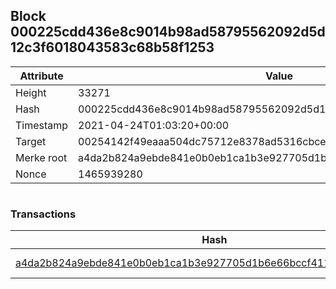 ## Block 000225cdd436e8c9014b98ad58795562092d5d12c3f6018043583c68b58f1253

Attribute | Value
--- | ---
Height | 33271
Hash | 000225cdd436e8c9014b98ad58795562092d5d12c3f6018043583c68b58f1253
Timestamp | 2021-04-24T01:03:20+00:00
Target | 00254142f49eaaa504dc75712e8378ad5316cbcead634704b3734b6271167cc4
Merke root | a4da2b824a9ebde841e0b0eb1ca1b3e927705d1b6e66bccf4119806d04387b8b
Nonce | 1465939280

```

```

### Transactions

Hash | Amount
--- | ---
[a4da2b824a9ebde841e0b0eb1ca1b3e927705d1b6e66bccf4119806d04387b8b](a4da2b824a9ebde841e0b0eb1ca1b3e927705d1b6e66bccf4119806d04387b8b.md) | 10.00000000 SKEPTI 
